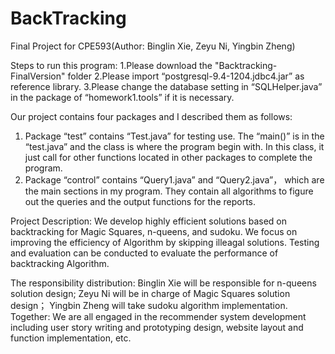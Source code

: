 # BackTracking
Final Project for CPE593(Author: Binglin Xie, Zeyu Ni, Yingbin Zheng)

Steps to run this program:
1.Please download the "Backtracking-FinalVersion" folder 
2.Please import “postgresql-9.4-1204.jdbc4.jar” as reference library.
3.Please change the database setting in “SQLHelper.java” in the package of “homework1.tools” if it is necessary.

Our project contains four packages and I described them as follows:
1. Package “test” contains “Test.java” for testing use. The “main()” is in the “test.java”  and the class is where the program begin with. In this class, it just call for other functions located in other packages to complete the program. 
2. Package “control” contains “Query1.java” and “Query2.java”， which are the main sections in my program. They contain all algorithms to figure out the queries and the output functions for the reports.

Project Description:
We develop highly efficient solutions based on backtracking for Magic Squares, n-queens, and sudoku. We focus on improving the efficiency of Algorithm by skipping illeagal solutions. Testing and evaluation can be conducted to evaluate the performance of backtracking Algorithm. 

The responsibility distribution:
Binglin Xie will be responsible for n-queens solution design; 
Zeyu Ni will be in charge of Magic Squares solution design；
Yingbin Zheng will take sudoku algorithm implementation.
Together: We are all engaged in the recommender system development including user story writing and prototyping design, website layout and function implementation, etc. 
